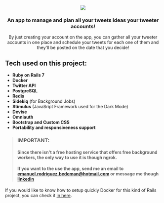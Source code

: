 <div align="center">
  <img src="https://user-images.githubusercontent.com/93904438/223526037-b42584f9-e494-4006-9210-2ee4bb0acebf.png" />
</div>

<h3 align="center">An app to manage and plan all your tweets ideas your tweeter accounts!</h3>
<p align="center">By just creating your account on the app, you can gather all your tweeter accounts in one place and schedule your tweets for each one of them and they'll be posted on the date that you decide!</p>

## Tech used on this project:

- **Ruby on Rails 7**
- **Docker**
- **Twitter API**
- **PostgreSQL**
- **Redis**
- **Sidekiq** (for Background Jobs)
- **Stimulus** (JavaSript Framework used for the Dark Mode)
- **Devise**
- **Omniauth**
- **Bootstrap and Custom CSS**
- **Portability and responsiveness support**

> ### **IMPORTANT:**
> #### Since there isn't a free hosting service that offers free background workers, the only way to use it is though ngrok.
> #### If you want to the use the app, send me an email to emanuel.rodriguez.bedeman@hotmail.com or message me though [linkedin](https://www.linkedin.com/in/emanuel-rodriguez-bedeman/)

If you would like to know how to setup quickly Docker for this kind of Rails project, you can check it [in here](https://github.com/EmanuelRodriguezBedeman/Docker-ScheduleTweets).
